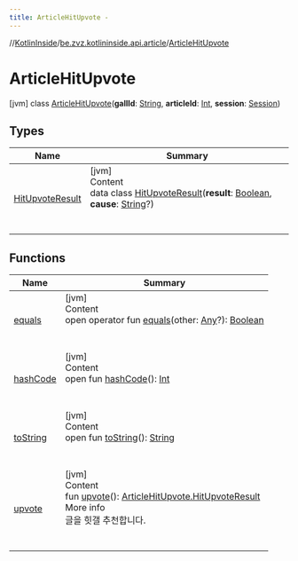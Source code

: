 ```yaml
---
title: ArticleHitUpvote -
---
```

//[KotlinInside](../../index.md)/[be.zvz.kotlininside.api.article](../index.md)/[ArticleHitUpvote](index.md)



# ArticleHitUpvote  
 [jvm] class [ArticleHitUpvote](index.md)(**gallId**: [String](https://kotlinlang.org/api/latest/jvm/stdlib/kotlin/-string/index.html), **articleId**: [Int](https://kotlinlang.org/api/latest/jvm/stdlib/kotlin/-int/index.html), **session**: [Session](../../be.zvz.kotlininside.session/-session/index.md))   


## Types  
  
|  Name|  Summary| 
|---|---|
| <a name="be.zvz.kotlininside.api.article/ArticleHitUpvote.HitUpvoteResult///PointingToDeclaration/"></a>[HitUpvoteResult](-hit-upvote-result/index.md)| <a name="be.zvz.kotlininside.api.article/ArticleHitUpvote.HitUpvoteResult///PointingToDeclaration/"></a>[jvm]  <br>Content  <br>data class [HitUpvoteResult](-hit-upvote-result/index.md)(**result**: [Boolean](https://kotlinlang.org/api/latest/jvm/stdlib/kotlin/-boolean/index.html), **cause**: [String](https://kotlinlang.org/api/latest/jvm/stdlib/kotlin/-string/index.html)?)  <br><br><br>


## Functions  
  
|  Name|  Summary| 
|---|---|
| <a name="kotlin/Any/equals/#kotlin.Any?/PointingToDeclaration/"></a>[equals](../../be.zvz.kotlininside.utils/-string-util/-companion/index.md#%5Bkotlin%2FAny%2Fequals%2F%23kotlin.Any%3F%2FPointingToDeclaration%2F%5D%2FFunctions%2F-1231821796)| <a name="kotlin/Any/equals/#kotlin.Any?/PointingToDeclaration/"></a>[jvm]  <br>Content  <br>open operator fun [equals](../../be.zvz.kotlininside.utils/-string-util/-companion/index.md#%5Bkotlin%2FAny%2Fequals%2F%23kotlin.Any%3F%2FPointingToDeclaration%2F%5D%2FFunctions%2F-1231821796)(other: [Any](https://kotlinlang.org/api/latest/jvm/stdlib/kotlin/-any/index.html)?): [Boolean](https://kotlinlang.org/api/latest/jvm/stdlib/kotlin/-boolean/index.html)  <br><br><br>
| <a name="kotlin/Any/hashCode/#/PointingToDeclaration/"></a>[hashCode](../../be.zvz.kotlininside.utils/-string-util/-companion/index.md#%5Bkotlin%2FAny%2FhashCode%2F%23%2FPointingToDeclaration%2F%5D%2FFunctions%2F-1231821796)| <a name="kotlin/Any/hashCode/#/PointingToDeclaration/"></a>[jvm]  <br>Content  <br>open fun [hashCode](../../be.zvz.kotlininside.utils/-string-util/-companion/index.md#%5Bkotlin%2FAny%2FhashCode%2F%23%2FPointingToDeclaration%2F%5D%2FFunctions%2F-1231821796)(): [Int](https://kotlinlang.org/api/latest/jvm/stdlib/kotlin/-int/index.html)  <br><br><br>
| <a name="kotlin/Any/toString/#/PointingToDeclaration/"></a>[toString](../../be.zvz.kotlininside.utils/-string-util/-companion/index.md#%5Bkotlin%2FAny%2FtoString%2F%23%2FPointingToDeclaration%2F%5D%2FFunctions%2F-1231821796)| <a name="kotlin/Any/toString/#/PointingToDeclaration/"></a>[jvm]  <br>Content  <br>open fun [toString](../../be.zvz.kotlininside.utils/-string-util/-companion/index.md#%5Bkotlin%2FAny%2FtoString%2F%23%2FPointingToDeclaration%2F%5D%2FFunctions%2F-1231821796)(): [String](https://kotlinlang.org/api/latest/jvm/stdlib/kotlin/-string/index.html)  <br><br><br>
| <a name="be.zvz.kotlininside.api.article/ArticleHitUpvote/upvote/#/PointingToDeclaration/"></a>[upvote](upvote.md)| <a name="be.zvz.kotlininside.api.article/ArticleHitUpvote/upvote/#/PointingToDeclaration/"></a>[jvm]  <br>Content  <br>fun [upvote](upvote.md)(): [ArticleHitUpvote.HitUpvoteResult](-hit-upvote-result/index.md)  <br>More info  <br>글을 힛갤 추천합니다.  <br><br><br>

